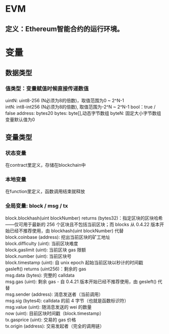 # EVM
## 定义：Ethereum智能合约的运行环境。
# 变量
## 数据类型
### 值类型：变量赋值时候直接传递数值
uintN: uint8-256 (N必须为8的倍数)，取值范围为0 ~ 2^N-1  
intN: int8-int256 (N必须为8的倍数), 取值范围为-2^N ~ 2^N-1
bool：true / false
address: bytes20
bytes: byte[],动态字节数组
byteN: 固定大小字节数组
变量默认值为0
## 变量类型
### 状态变量
在contract里定义，存储在blockchain中
### 本地变量
在function里定义，函数调用结束就释放
### 全局变量: block / msg / tx
block.blockhash(uint blockNumber) returns (bytes32)：指定区块的区块哈希——仅可用于最新的 256 个区块且不包括当前区块；而 blocks 从 0.4.22 版本开始已经不推荐使用，由 blockhash(uint blockNumber) 代替  
block.coinbase (address): 挖出当前区块的矿工地址  
block.difficulty (uint): 当前区块难度  
block.gaslimit (uint): 当前区块 gas 限额  
block.number (uint): 当前区块号  
block.timestamp (uint): 自 unix epoch 起始当前区块以秒计的时间戳  
gasleft() returns (uint256)：剩余的 gas  
msg.data (bytes): 完整的 calldata  
msg.gas (uint): 剩余 gas - 自 0.4.21 版本开始已经不推荐使用，由 gesleft() 代替  
msg.sender (address): 消息发送者（当前调用）  
msg.sig (bytes4): calldata 的前 4 字节（也就是函数标识符）  
msg.value (uint): 随消息发送的 wei 的数量  
now (uint): 目前区块时间戳（block.timestamp）  
tx.gasprice (uint): 交易的 gas 价格  
tx.origin (address): 交易发起者（完全的调用链）  


